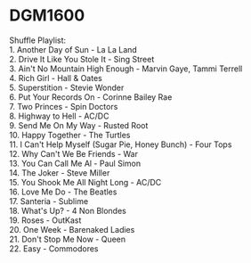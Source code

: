 # DGM1600

Shuffle Playlist:
<br> 1. Another Day of Sun - La La Land
<br> 2. Drive It Like You Stole It - Sing Street
<br> 3. Ain't No Mountain High Enough - Marvin Gaye, Tammi Terrell
<br> 4. Rich Girl - Hall & Oates
<br> 5. Superstition - Stevie Wonder
<br> 6. Put Your Records On - Corinne Bailey Rae
<br> 7. Two Princes - Spin Doctors
<br> 8. Highway to Hell - AC/DC
<br> 9. Send Me On My Way - Rusted Root
<br> 10. Happy Together - The Turtles
<br> 11. I Can't Help Myself (Sugar Pie, Honey Bunch) - Four Tops
<br> 12. Why Can't We Be Friends - War
<br> 13. You Can Call Me Al - Paul Simon
<br> 14. The Joker - Steve Miller
<br> 15. You Shook Me All Night Long - AC/DC
<br> 16. Love Me Do - The Beatles
<br> 17. Santeria - Sublime
<br> 18. What's Up? - 4 Non Blondes
<br> 19. Roses - OutKast
<br> 20. One Week - Barenaked Ladies
<br> 21. Don't Stop Me Now - Queen
<br> 22. Easy - Commodores
